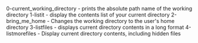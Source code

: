 0-current_working_directory - prints the absolute path name of the working directory
1-listit - display the contents list of your current directory
2-bring_me_home - Changes the working directory to the user's home directory
3-listfiles - displays current directory contents in a long format
4-listmorefiles - Display current directory contents, including hidden files

